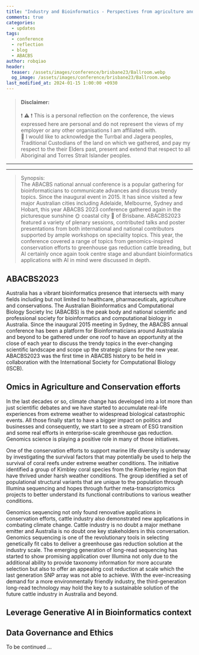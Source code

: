 ```yaml
---
title: "Industry and Bioinformatics - Perspectives from agriculture and healthcare - ABACBS 2023"
comments: true
categories:
  - updates
tags:
  - conference
  - reflection
  - blog
  - ABACBS
author: robqiao
header:
  teaser: /assets/images/conference/brisbane23/Ballroom.webp
  og_image: /assets/images/conference/brisbane23/Ballroom.webp
last_modified_at: 2024-01-15 1:00:00 +0930
---
```

> #### __Disclaimer__:
> :exclamation: :warning: :exclamation: This is a personal reflection on the conference, the views expressed here are personal and do not represent the views of my employer or any other organisations I am affiliated with.\
> :open_hands: I would like to acknowledge the Turrbal and Jagera peoples, Traditional Custodians of the land on which we gathered, and pay my respect to the their Elders past, present and extend that respect to all Aboriginal and Torres Strait Islander peoples.

---
---

> Synopsis:\
> The ABACBS national annual conference is a popular gathering for bioinformaticians to communicate advances and discuss trendy topics. Since the inaugural event in 2015. It has since visited a few major Australian cities including Adelaide, Melbourne, Sydney and Hobart, this year ABACBS 2023 conference gathered again in the picturesque sunshine :sun_with_face: coastal city :ocean: of Brisbane. ABACBS2023 featured a variety of plenary sessions, contributed talks and poster presentations from both international and national contributors supported by ample workshops on speciality topics. This year, the conference covered a range of topics from genomics-inspired conservation efforts to greenhouse gas reduction cattle breading, but AI certainly once again took centre stage and abundant bioinformatics applications with AI in mind were discussed in depth. 

## ABACBS2023
Australia has a vibrant bioinformatics presence that intersects with many fields including but not limited to healthcare, pharmaceuticals, agriculture and conservations. The Australian Bioinformatics and Computational Biology Society Inc (ABACBS) is the peak body and national scientific and professional society for bioinformatics and computational biology in Australia. Since the inaugural 2015 meeting in Sydney, the ABACBS annual conference has been a platform for Bioinformaticians around Australasia and beyond to be gathered under one roof to have an opportunity at the close of each year to discuss the trendy topics in the ever-changing scientific landscape and scope up the strategic plans for the new year. ABACBS2023 was the first time in ABACBS history to be held in collaboration with the International Society for Computational Biology (ISCB).

## Omics in Agriculture and Conservation efforts
In the last decades or so, climate change has developed into a lot more than just scientific debates and we have started to accumulate real-life experiences from extreme weather to widespread biological catastrophic events. All those finally start to have a bigger impact on politics and businesses and consequently, we start to see a stream of ESG transition and some real efforts in enterprise-scale greenhouse gas reduction. Genomics science is playing a positive role in many of those initiatives.

One of the conservation efforts to support marine life diversity is underway by investigating the survival factors that may potentially be used to help the survival of coral reefs under extreme weather conditions. The initiative identified a group of Kimbley coral species from the Kimberley region that have thrived under harsh weather conditions. The group identified a set of populational structural variants that are unique to the population through Illumina sequencing and hopes through further meta-transcriptomics projects to better understand its functional contributions to various weather conditions.  

Genomics sequencing not only found renovative applications in conservation efforts, cattle industry also demonstrated new applications in combating climate change. Cattle industry is no doubt a major methane emitter and Australia is no doubt one key stakeholders in this conversation. Genomics sequencing is one of the revolutionary tools in selecting genetically fit cabs to deliver a greenhouse gas reduction solution at the industry scale. The emerging generation of long-read sequencing has started to show promising application over Illumina not only due to the additional ability to provide taxonomy information for more accurate selection but also to offer an appealing cost reduction at scale which the last generation SNP array was not able to achieve. With the ever-increasing demand for a more environmentally friendly industry, the third-generation long-read technology may hold the key to a sustainable solution of the future cattle industry in Australia and beyond.

## Leverage Generative AI in Bioinformatics context

## Data Governance and Ethics

To be continued ...